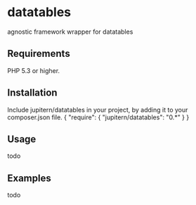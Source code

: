 # datatables
agnostic framework wrapper for datatables

## Requirements
PHP 5.3 or higher.

## Installation
Include jupitern/datatables in your project, by adding it to your composer.json file.
{
    "require": {
        "jupitern/datatables": "0.*"
    }
}

## Usage
todo

## Examples
todo
